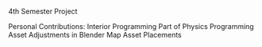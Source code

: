 4th Semester Project

Personal Contributions:
  Interior Programming
  Part of Physics Programming
  Asset Adjustments in Blender
  Map Asset Placements

